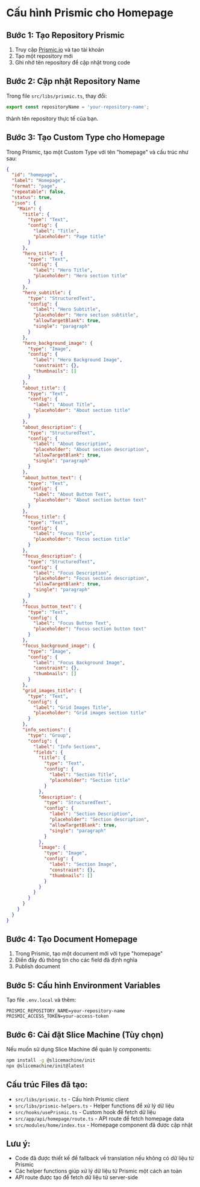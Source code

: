 # Cấu hình Prismic cho Homepage

## Bước 1: Tạo Repository Prismic

1. Truy cập [Prismic.io](https://prismic.io) và tạo tài khoản
2. Tạo một repository mới
3. Ghi nhớ tên repository để cập nhật trong code

## Bước 2: Cập nhật Repository Name

Trong file `src/libs/prismic.ts`, thay đổi:
```typescript
export const repositoryName = 'your-repository-name';
```
thành tên repository thực tế của bạn.

## Bước 3: Tạo Custom Type cho Homepage

Trong Prismic, tạo một Custom Type với tên "homepage" và cấu trúc như sau:

```json
{
  "id": "homepage",
  "label": "Homepage",
  "format": "page",
  "repeatable": false,
  "status": true,
  "json": {
    "Main": {
      "title": {
        "type": "Text",
        "config": {
          "label": "Title",
          "placeholder": "Page title"
        }
      },
      "hero_title": {
        "type": "Text",
        "config": {
          "label": "Hero Title",
          "placeholder": "Hero section title"
        }
      },
      "hero_subtitle": {
        "type": "StructuredText",
        "config": {
          "label": "Hero Subtitle",
          "placeholder": "Hero section subtitle",
          "allowTargetBlank": true,
          "single": "paragraph"
        }
      },
      "hero_background_image": {
        "type": "Image",
        "config": {
          "label": "Hero Background Image",
          "constraint": {},
          "thumbnails": []
        }
      },
      "about_title": {
        "type": "Text",
        "config": {
          "label": "About Title",
          "placeholder": "About section title"
        }
      },
      "about_description": {
        "type": "StructuredText",
        "config": {
          "label": "About Description",
          "placeholder": "About section description",
          "allowTargetBlank": true,
          "single": "paragraph"
        }
      },
      "about_button_text": {
        "type": "Text",
        "config": {
          "label": "About Button Text",
          "placeholder": "About section button text"
        }
      },
      "focus_title": {
        "type": "Text",
        "config": {
          "label": "Focus Title",
          "placeholder": "Focus section title"
        }
      },
      "focus_description": {
        "type": "StructuredText",
        "config": {
          "label": "Focus Description",
          "placeholder": "Focus section description",
          "allowTargetBlank": true,
          "single": "paragraph"
        }
      },
      "focus_button_text": {
        "type": "Text",
        "config": {
          "label": "Focus Button Text",
          "placeholder": "Focus section button text"
        }
      },
      "focus_background_image": {
        "type": "Image",
        "config": {
          "label": "Focus Background Image",
          "constraint": {},
          "thumbnails": []
        }
      },
      "grid_images_title": {
        "type": "Text",
        "config": {
          "label": "Grid Images Title",
          "placeholder": "Grid images section title"
        }
      },
      "info_sections": {
        "type": "Group",
        "config": {
          "label": "Info Sections",
          "fields": {
            "title": {
              "type": "Text",
              "config": {
                "label": "Section Title",
                "placeholder": "Section title"
              }
            },
            "description": {
              "type": "StructuredText",
              "config": {
                "label": "Section Description",
                "placeholder": "Section description",
                "allowTargetBlank": true,
                "single": "paragraph"
              }
            },
            "image": {
              "type": "Image",
              "config": {
                "label": "Section Image",
                "constraint": {},
                "thumbnails": []
              }
            }
          }
        }
      }
    }
  }
}
```

## Bước 4: Tạo Document Homepage

1. Trong Prismic, tạo một document mới với type "homepage"
2. Điền đầy đủ thông tin cho các field đã định nghĩa
3. Publish document

## Bước 5: Cấu hình Environment Variables

Tạo file `.env.local` và thêm:
```
PRISMIC_REPOSITORY_NAME=your-repository-name
PRISMIC_ACCESS_TOKEN=your-access-token
```

## Bước 6: Cài đặt Slice Machine (Tùy chọn)

Nếu muốn sử dụng Slice Machine để quản lý components:

```bash
npm install -g @slicemachine/init
npx @slicemachine/init@latest
```

## Cấu trúc Files đã tạo:

- `src/libs/prismic.ts` - Cấu hình Prismic client
- `src/libs/prismic-helpers.ts` - Helper functions để xử lý dữ liệu
- `src/hooks/usePrismic.ts` - Custom hook để fetch dữ liệu
- `src/app/api/homepage/route.ts` - API route để fetch homepage data
- `src/modules/home/index.tsx` - Homepage component đã được cập nhật

## Lưu ý:

- Code đã được thiết kế để fallback về translation nếu không có dữ liệu từ Prismic
- Các helper functions giúp xử lý dữ liệu từ Prismic một cách an toàn
- API route được tạo để fetch dữ liệu từ server-side 